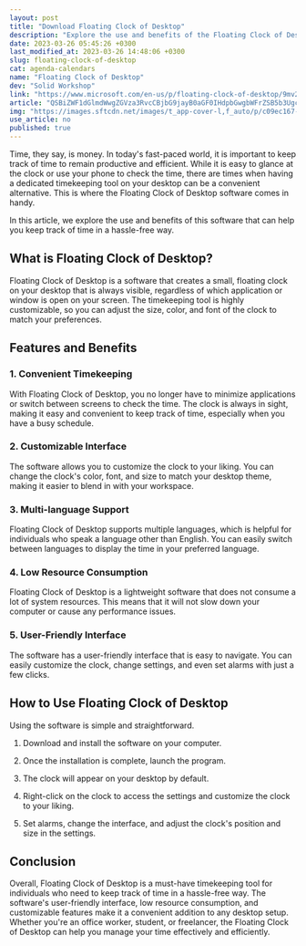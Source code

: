 ```yaml
---
layout: post
title: "Download Floating Clock of Desktop"
description: "Explore the use and benefits of the Floating Clock of Desktop software that can help you keep track of time in a hassle-free way."
date: 2023-03-26 05:45:26 +0300
last_modified_at: 2023-03-26 14:48:06 +0300
slug: floating-clock-of-desktop
cat: agenda-calendars
name: "Floating Clock of Desktop"
dev: "Solid Workshop‬"
link: "https://www.microsoft.com/en-us/p/floating-clock-of-desktop/9mv264fw6wsw"
article: "QSBiZWF1dGlmdWwgZGVza3RvcCBjbG9jayB0aGF0IHdpbGwgbWFrZSB5b3Ugc21pbGUgZXZlcnkgZGF5RmxvYXRpbmcgQ2xvY2sgb2YgRGVza3RvcCBpcyBhIGJlYXV0aWZ1bCBkZXNrdG9wIGNsb2NrIHRoYXQgd2lsbCBtYWtlIHlvdSBzbWlsZSBldmVyeSBkYXku"
img: "https://images.sftcdn.net/images/t_app-cover-l,f_auto/p/c09ec167-b7dd-4d80-8af5-500a2b015d07/3648412225/floating-clock-of-desktop-apps.57496.13797419812046288.664d3275-2630-4388-b216-3d3413aa0b4b.jpg"
use_article: no
published: true
---
```

 

Time, they say, is money. In today's fast-paced world, it is important to keep track of time to remain productive and efficient. While it is easy to glance at the clock or use your phone to check the time, there are times when having a dedicated timekeeping tool on your desktop can be a convenient alternative. This is where the Floating Clock of Desktop software comes in handy.

In this article, we explore the use and benefits of this software that can help you keep track of time in a hassle-free way.

## What is Floating Clock of Desktop? 

Floating Clock of Desktop is a software that creates a small, floating clock on your desktop that is always visible, regardless of which application or window is open on your screen. The timekeeping tool is highly customizable, so you can adjust the size, color, and font of the clock to match your preferences.

## Features and Benefits

### 1. Convenient Timekeeping

With Floating Clock of Desktop, you no longer have to minimize applications or switch between screens to check the time. The clock is always in sight, making it easy and convenient to keep track of time, especially when you have a busy schedule.

### 2. Customizable Interface

The software allows you to customize the clock to your liking. You can change the clock's color, font, and size to match your desktop theme, making it easier to blend in with your workspace.

### 3. Multi-language Support

Floating Clock of Desktop supports multiple languages, which is helpful for individuals who speak a language other than English. You can easily switch between languages to display the time in your preferred language.

### 4. Low Resource Consumption

Floating Clock of Desktop is a lightweight software that does not consume a lot of system resources. This means that it will not slow down your computer or cause any performance issues.

### 5. User-Friendly Interface

The software has a user-friendly interface that is easy to navigate. You can easily customize the clock, change settings, and even set alarms with just a few clicks.

## How to Use Floating Clock of Desktop

Using the software is simple and straightforward. 

1. Download and install the software on your computer.

2. Once the installation is complete, launch the program.

3. The clock will appear on your desktop by default.

4. Right-click on the clock to access the settings and customize the clock to your liking.

5. Set alarms, change the interface, and adjust the clock's position and size in the settings.

## Conclusion 

Overall, Floating Clock of Desktop is a must-have timekeeping tool for individuals who need to keep track of time in a hassle-free way. The software's user-friendly interface, low resource consumption, and customizable features make it a convenient addition to any desktop setup. Whether you're an office worker, student, or freelancer, the Floating Clock of Desktop can help you manage your time effectively and efficiently.
